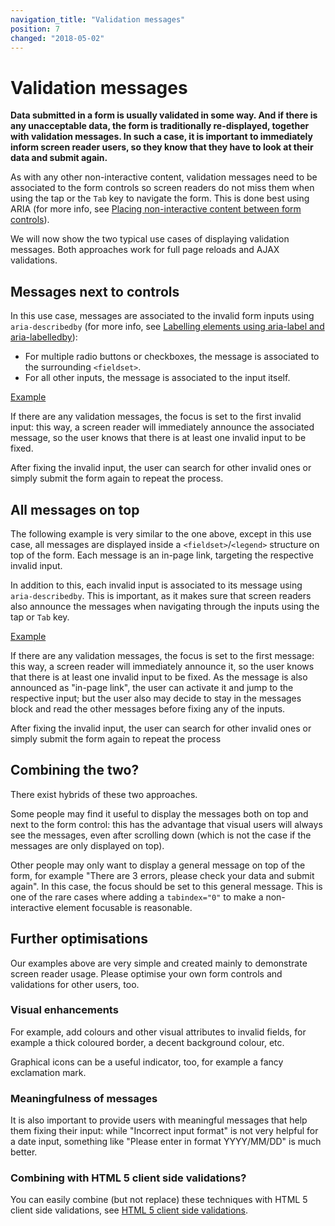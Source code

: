 ```yaml
---
navigation_title: "Validation messages"
position: 7
changed: "2018-05-02"
---
```


# Validation messages

**Data submitted in a form is usually validated in some way. And if there is any unacceptable data, the form is traditionally re-displayed, together with validation messages. In such a case, it is important to immediately inform screen reader users, so they know that they have to look at their data and submit again.**

As with any other non-interactive content, validation messages need to be associated to the form controls so screen readers do not miss them when using the tap or the `Tab` key to navigate the form. This is done best using ARIA (for more info, see [Placing non-interactive content between form controls](/examples/forms/non-interactive-content)).

We will now show the two typical use cases of displaying validation messages. Both approaches work for full page reloads and AJAX validations.

## Messages next to controls

In this use case, messages are associated to the invalid form inputs using `aria-describedby` (for more info, see [Labelling elements using aria-label and aria-labelledby](/examples/sensible-aria-usage/label-labelledby)):

- For multiple radio buttons or checkboxes, the message is associated to the surrounding `<fieldset>`.
- For all other inputs, the message is associated to the input itself.

[Example](_examples/form-validation-with-messages-next-to-controls)

If there are any validation messages, the focus is set to the first invalid input: this way, a screen reader will immediately announce the associated message, so the user knows that there is at least one invalid input to be fixed.

After fixing the invalid input, the user can search for other invalid ones or simply submit the form again to repeat the process.

## All messages on top

The following example is very similar to the one above, except in this use case, all messages are displayed inside a `<fieldset>`/`<legend>` structure on top of the form. Each message is an in-page link, targeting the respective invalid input.

In addition to this, each invalid input is associated to its message using `aria-describedby`. This is important, as it makes sure that screen readers also announce the messages when navigating through the inputs using the tap or `Tab` key.

[Example](_examples/form-validation-with-messages-on-top)

If there are any validation messages, the focus is set to the first message: this way, a screen reader will immediately announce it, so the user knows that there is at least one invalid input to be fixed. As the message is also announced as "in-page link", the user can activate it and jump to the respective input; but the user also may decide to stay in the messages block and read the other messages before fixing any of the inputs.

After fixing the invalid input, the user can search for other invalid ones or simply submit the form again to repeat the process

## Combining the two?

There exist hybrids of these two approaches.

Some people may find it useful to display the messages both on top and next to the form control: this has the advantage that visual users will always see the messages, even after scrolling down (which is not the case if the messages are only displayed on top).

Other people may only want to display a general message on top of the form, for example "There are 3 errors, please check your data and submit again". In this case, the focus should be set to this general message. This is one of the rare cases where adding a `tabindex="0"` to make a non-interactive element focusable is reasonable.

## Further optimisations

Our examples above are very simple and created mainly to demonstrate screen reader usage. Please optimise your own form controls and validations for other users, too.

### Visual enhancements

For example, add colours and other visual attributes to invalid fields, for example a thick coloured border, a decent background colour, etc.

Graphical icons can be a useful indicator, too, for example a fancy exclamation mark.

### Meaningfulness of messages

It is also important to provide users with meaningful messages that help them fixing their input: while "Incorrect input format" is not very helpful for a date input, something like "Please enter in format YYYY/MM/DD" is much better.

### Combining with HTML 5 client side validations?

You can easily combine (but not replace) these techniques with HTML 5 client side validations, see [HTML 5 client side validations](/examples/forms/html-5-validations).
